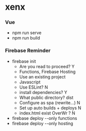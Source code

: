 # xenx

### Vue
* npm run serve
* npm run build
 
### Firebase Reminder
* firebase init
   - Are you read to proceed? Y
   -   Functions,  Firebase Hosting
   - Use an existing project
   - Javascript
   - Use ESLint? N
   - install dependencies? Y
   - What public directory? dist
   - Configure as spa (rewrite...) N
   - Set up auto builds + deploys N
   - index.html exist OverWr ? N
* firebase deploy --only functions
* firebase deploy --only hosting
